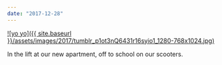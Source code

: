 ```yaml
---
date: "2017-12-28"
---
```


[![yo yo]({{ site.baseurl }}/assets/images/2017/tumblr_p1ot3nQ6431r16syio1_1280-768x1024.jpg)](https://mananamanana.com/ohpiglet/wp-content/uploads/2017/12/tumblr_p1ot3nQ6431r16syio1_1280.jpg)

In the lift at our new apartment, off to school on our scooters.
